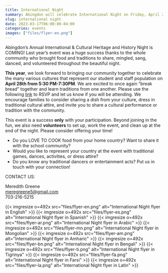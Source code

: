 ```yaml
--- 
title: International Night
summary: Abingdon will celebrate International Night on Friday, April 28. We need your participation to make it successful!
slug: international night
date: 2023-03-17T06:00:00-04:00
categories: events
images: ["files/flyer-en.png"]
---
```


Abingdon’s Annual International & Cultural Heritage and History Night is COMING! Last year’s event was a huge success thanks to the whole community who brought food and traditions to share, mingled, sang, danced, and volunteered throughout the beautiful night.

**This year**, we look forward to bringing our community together to celebrate the many various cultures that represent our student and staff population on **April 28th from 5:30 PM-7:30PM**. We are excited to once again “break bread” together and learn traditions from one another. Please use the following [link](https://docs.google.com/forms/d/e/1FAIpQLSeizr_doYREpIoMxxgNoYP1Y2Musbz9BzvuIe78e_lKHzC-ZA/viewform) to RSVP and let us know if you will be attending. We encourage families to consider sharing a dish from your culture, dress in traditional cultural attire, and invite you to share a cultural performance or tradition with the community. 

This event is a success **only** with your participation. Beyond joining in the fun, we also need **volunteers** to set up, work the event, and clean up at the end of the night. Please consider offering your time!

- Do you LOVE TO COOK food from your home country? Want to share it with the school community?
- Would you like to represent your country at the event with traditional games, dances, activities, or dress attire?
- Do you know any traditional dancers or entertainment acts? Put us in touch with your connection!

CONTACT US:

Meredith Greene  
meregreene5@gmail.com  
703-216-5215

{{< imgresize o=492x src="files/flyer-en.png" alt="International Night flyer in English" >}}
{{< imgresize o=492x src="files/flyer-es.png" alt="International Night flyer in Spanish" >}}
{{< imgresize o=492x src="files/flyer-ar.png" alt="International Night flyer in Arabic" >}}
{{< imgresize o=492x src="files/flyer-mn.png" alt="International Night flyer in Mongolian" >}}
{{< imgresize o=492x src="files/flyer-am.png" alt="International Night flyer in Amharic" >}}
{{< imgresize o=492x src="files/flyer-bn.png" alt="International Night flyer in Bengali" >}}
{{< imgresize o=492x src="files/flyer-ti.png" alt="International Night flyer in Tigrinya" >}}
{{< imgresize o=492x src="files/flyer-fa.png" alt="International Night flyer in Farsi" >}}
{{< imgresize o=492x src="files/flyer-la.png" alt="International Night flyer in Latin" >}}